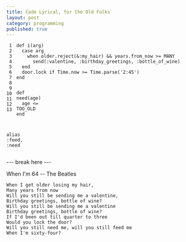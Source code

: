 ```yaml
---
title: Code Lyrical, for the Old Folks
layout: post
category: programming
published: true
---
```

<div class="ruby"><pre style="overflow: hidden;"><code class="line_number" style="float: left; margin-right: 1em">&nbsp;1
&nbsp;2
&nbsp;3
&nbsp;4
&nbsp;5
&nbsp;6
&nbsp;7
&nbsp;8
&nbsp;9
10
11
12
13</code><code><span class="keyword">def </span><span class="method">i</span><span class="punct">(</span><span class="ident">arg</span><span class="punct">)</span>
&nbsp;&nbsp;<span class="keyword">case</span> <span class="ident">arg</span>
&nbsp;&nbsp;&nbsp;&nbsp;<span class="keyword">when</span> <span class="ident">older</span><span class="punct">.</span><span class="ident">reject</span><span class="punct">(&amp;</span><span class="symbol">:my_hair</span><span class="punct">)</span> <span class="punct">&amp;&amp;</span> <span class="ident">years</span><span class="punct">.</span><span class="ident">from_now</span> <span class="punct">&gt;=</span> <span class="constant">MANY</span>
&nbsp;&nbsp;&nbsp;&nbsp;&nbsp;&nbsp;<span class="ident">send</span><span class="punct">(</span><span class="symbol">:valentine</span><span class="punct">,</span> <span class="symbol">:birthday_greetings</span><span class="punct">,</span> <span class="symbol">:bottle_of_wine</span><span class="punct">)</span>
&nbsp;&nbsp;<span class="keyword">end</span>
&nbsp;&nbsp;<span class="ident">door</span><span class="punct">.</span><span class="ident">lock</span> <span class="keyword">if</span> <span class="constant">Time</span><span class="punct">.</span><span class="ident">now</span> <span class="punct">&gt;=</span> <span class="constant">Time</span><span class="punct">.</span><span class="ident">parse</span><span class="punct">('</span><span class="string">2:45</span><span class="punct">')</span>
<span class="keyword">end</span>

<span class="keyword">def </span><span class="method">need</span><span class="punct">(</span><span class="ident">age</span><span class="punct">)</span>
&nbsp;&nbsp;<span class="ident">age</span> <span class="punct">&lt;=</span> <span class="constant">TOO_OLD</span>
<span class="keyword">end</span>

<span class="keyword">alias</span> <span class="symbol">:feed</span><span class="punct">,</span> <span class="symbol">:need</span>
</code></pre></div>

--- break here ---

When I'm 64 -- The Beatles

    When I get older losing my hair,
    Many years from now
    Will you still be sending me a valentine,
    Birthday greetings, bottle of wine?
    Will you still be sending me a valentine
    Birthday greetings, bottle of wine?
    If I'd been out till quarter to three
    Would you lock the door?
    Will you still need me, will you still feed me
    When I'm sixty-four? 

